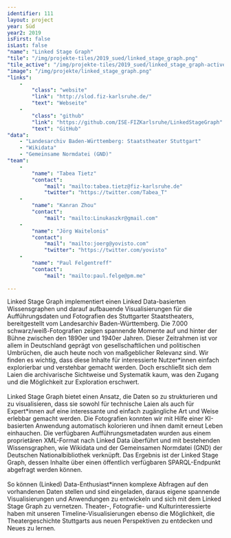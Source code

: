 ```yaml
---
identifier: 111
layout: project
year: Süd
year2: 2019
isFirst: false
isLast: false
"name": "Linked Stage Graph"
"tile": "/img/projekte-tiles/2019_sued/linked_stage_graph.png"
"tile_active": "/img/projekte-tiles/2019_sued/linked_stage_graph-active.png"
"image": "/img/projekte/linked_stage_graph.png"
"links":
    -
        "class": "website"
        "link": "http://slod.fiz-karlsruhe.de/"
        "text": "Webseite"
    -
        "class": "github"
        "link": "https://github.com/ISE-FIZKarlsruhe/LinkedStageGraph"
        "text": "GitHub"
"data":
    - "Landesarchiv Baden-Württemberg: Staatstheater Stuttgart"
    - "Wikidata"
    - "Gemeinsame Normdatei (GND)"
"team":
    -
        "name": "Tabea Tietz"
        "contact":
            "mail": "mailto:tabea.tietz@fiz-karlsruhe.de"
            "twitter": "https://twitter.com/Tabea_T"
    -
        "name": "Kanran Zhou"
        "contact":
            "mail": "mailto:Linukaszkr@gmail.com"
    -
        "name": "Jörg Waitelonis"
        "contact":
            "mail": "mailto:joerg@yovisto.com"
            "twitter": "https://twitter.com/yovisto"
    -
        "name": "Paul Felgentreff"
        "contact":
            "mail": "mailto:paul.felge@pm.me"
           
---
```

Linked Stage Graph implementiert einen Linked Data-basierten Wissensgraphen und darauf aufbauende Visualisierungen für die Aufführungsdaten und Fotografien des Stuttgarter Staatstheaters, bereitgestellt vom Landesarchiv Baden-Württemberg. Die 7.000 schwarz/weiß-Fotografien zeigen spannende Momente auf und hinter der Bühne zwischen den 1890er und 1940er Jahren. Dieser Zeitrahmen ist vor allem in Deutschland geprägt von gesellschaftlichen und politischen Umbrüchen, die auch heute noch von maßgeblicher Relevanz sind. Wir finden es wichtig, dass diese Inhalte für interessierte Nutzer\*innen einfach explorierbar und verstehbar gemacht werden. Doch erschließt sich dem Laien die archivarische Sichtweise und Systematik kaum, was den Zugang und die Möglichkeit zur Exploration erschwert.
<br/><br/>
Linked Stage Graph bietet einen Ansatz, die Daten so zu strukturieren und zu visualisieren, dass sie sowohl für technische Laien als auch für Expert\*innen auf eine interessante und einfach zugängliche Art und Weise erlebbar gemacht werden. Die Fotografien konnten wir mit Hilfe einer KI-basierten Anwendung automatisch kolorieren und ihnen damit erneut Leben einhauchen. Die verfügbaren Aufführungsmetadaten wurden aus einem proprietären XML-Format nach Linked Data überführt und mit bestehenden Wissensgraphen, wie Wikidata und der Gemeinsamen Normdatei (GND) der Deutschen Nationalbibliothek verknüpft. Das Ergebnis ist der Linked Stage Graph, dessen Inhalte über einen öffentlich verfügbaren SPARQL-Endpunkt abgefragt werden können.
<br/><br/>
So können (Linked) Data-Enthusiast\*innen komplexe Abfragen auf den vorhandenen Daten stellen und sind eingeladen, daraus eigene spannende Visualisierungen und Anwendungen zu entwickeln und sich mit dem Linked Stage Graph zu vernetzen. Theater-, Fotografie- und Kulturinteressierte haben mit unseren Timeline-Visualisierungen ebenso die Möglichkeit, die Theatergeschichte Stuttgarts aus neuen Perspektiven zu entdecken und Neues zu lernen.